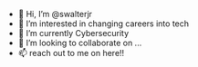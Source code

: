 - 👋 Hi, I’m @swalterjr
- 👀 I’m interested in changing careers into tech
- 🌱 I’m currently Cybersecurity
- 💞️ I’m looking to collaborate on ...
- 📫 reach out to me on here!!

<!---
swalterjr/swalterjr is a ✨ special ✨ repository because its `README.md` (this file) appears on your GitHub profile.
You can click the Preview link to take a look at your changes.
--->
